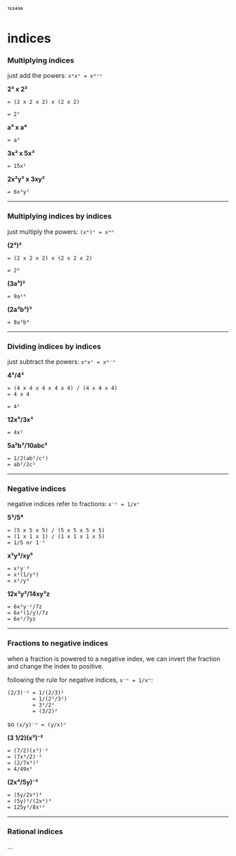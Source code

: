 ¹²³⁴⁵⁶

# indices

### Multiplying indices

just add the powers: `xᵐxⁿ = xᵐ⁺ⁿ`

**2³ x 2²**

```
= (2 x 2 x 2) x (2 x 2)

= 2⁵
```

**a⁵ x a⁴**

```
= a⁹
```

**3x² x 5x³**

```
= 15x⁵
```

**2x²y³ x 3xy²**

```
= 6x³y⁵
```

----

### Multiplying indices by indices

just multiply the powers: `(xᵐ)ⁿ = xᵐⁿ`

**(2³)²**

```
= (2 x 2 x 2) x (2 x 2 x 2)

= 2⁶
```

**(3a⁵)²**

```
= 9a¹⁰
```

**(2a³b²)³**

```
= 8a⁹b⁶
```

----

### Dividing indices by indices

just subtract the powers: `xᵐxⁿ = xᵐ⁻ⁿ`

**4⁵/4³**

```
= (4 x 4 x 4 x 4 x 4) / (4 x 4 x 4)
= 4 x 4

= 4²
```

**12x⁵/3x³**

```
= 4x²
```

**5a²b³/10abc²**

```
= 1/2(ab²/c²)
= ab²/2c²
```

----

### Negative indices

negative indices refer to fractions: `x⁻ⁿ = 1/xⁿ`

**5³/5⁴**

```
= (5 x 5 x 5) / (5 x 5 x 5 x 5)
= (1 x 1 x 1) / (1 x 1 x 1 x 5)
= 1/5 or 1⁻⁵
```

**x³y²/xy⁵**

```
= x²y⁻³
= x²(1/y³)
= x²/y³
```

**12x³y²/14xy³z**

```
= 6x²y⁻¹/7z
= 6x²(1/y)/7z
= 6x²/7yz
```

----

### Fractions to negative indices

when a fraction is powered to a negative index, we can invert the fraction and change the index to positive.

following the rule for negative indices, `x⁻ⁿ = 1/xⁿ`:

```
(2/3)⁻² = 1/(2/3)²
        = 1/(2²/3²)
        = 3²/2²
        = (3/2)²
```

so `(x/y)⁻ⁿ = (y/x)ⁿ`

**(3 1/2)(x³)⁻²**

```
= (7/2)(x³)⁻²
= (7x³/2)⁻²
= (2/7x³)²
= 4/49x⁶

```

**(2x⁴/5y)⁻³**

```
= (5y/2x⁴)³
= (5y)³/(2x⁴)³
= 125y³/8x¹²
```

----

### Rational indices

...
